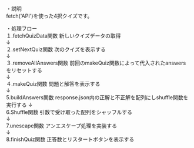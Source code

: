 ・説明  
fetch('API')を使った4択クイズです。

・処理フロー  
１.fetchQuizData関数 新しいクイズデータの取得  
↓  
２.setNextQuiz関数 次のクイズを表示する  
↓  
３.removeAllAnswers関数 前回のmakeQuiz関数によって代入されたanswers をリセットする  
↓  
４.makeQuiz関数 問題と解答を表示する  
↓  
5.buildAnswers関数 response.json内の正解と不正解を配列にしshuffle関数を実行する
↓  
6.Shuffle関数 引数で受け取った配列をシャッフルする  
↓  
7.unescape関数 アンエスケープ処理を実装する  
↓  
8.finishQuiz関数 正答数とリスタートボタンを表示する  
